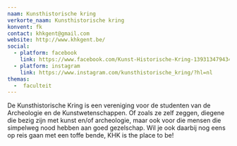 ```yaml
---
naam: Kunsthistorische kring
verkorte_naam: Kunsthistorische kring
konvent: fk
contact: khkgent@gmail.com
website: http://www.khkgent.be/
social:
  - platform: facebook
    link: https://www.facebook.com/Kunst-Historische-Kring-1393134794349013/timeline/
  - platform: instagram
    link: https://www.instagram.com/kunsthistorische_kring/?hl=nl
themas:
  -  faculteit
---
```


De Kunsthistorische Kring is een vereniging voor de studenten van de Archeologie en de Kunstwetenschappen. Of zoals ze zelf zeggen, diegene die bezig zijn met kunst en/of archeologie, maar ook voor die mensen die simpelweg nood hebben aan goed gezelschap. Wil je ook daarbij nog eens op reis gaan met een toffe bende, KHK is the place to be!

